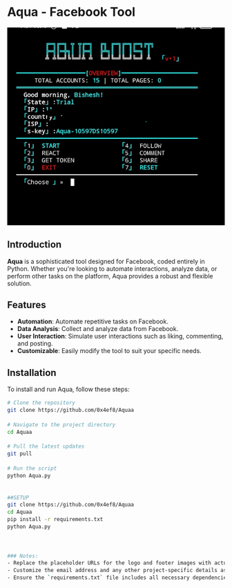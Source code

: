 # Aqua - Facebook Tool

![Aqua Logo](https://github.com/0x4ef8/Aqua/blob/main/data/IMG_20240609_082044.jpg) 

## Introduction

**Aqua** is a sophisticated tool designed for Facebook, coded entirely in Python. Whether you're looking to automate interactions, analyze data, or perform other tasks on the platform, Aqua provides a robust and flexible solution.

## Features

- **Automation**: Automate repetitive tasks on Facebook.
- **Data Analysis**: Collect and analyze data from Facebook.
- **User Interaction**: Simulate user interactions such as liking, commenting, and posting.
- **Customizable**: Easily modify the tool to suit your specific needs.

## Installation

To install and run Aqua, follow these steps:

```bash
# Clone the repository
git clone https://github.com/0x4ef8/Aquaa

# Navigate to the project directory
cd Aquaa

# Pull the latest updates
git pull

# Run the script
python Aqua.py


##SETUP
git clone https://github.com/0x4ef8/Aquaa
cd Aquaa
pip install -r requirements.txt
python Aqua.py



### Notes:
- Replace the placeholder URLs for the logo and footer images with actual URLs.
- Customize the email address and any other project-specific details as necessary.
- Ensure the `requirements.txt` file includes all necessary dependencies for the project.
